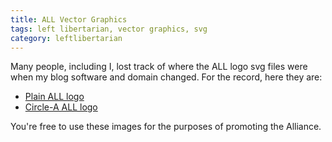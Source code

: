 ```yaml
---
title: ALL Vector Graphics
tags: left libertarian, vector graphics, svg
category: leftlibertarian
---
```

Many people, including I, lost track of where the ALL logo svg files were when my blog software and domain changed. For the record, here they are:

* [Plain ALL logo](/assets/all.svg)
* [Circle-A ALL logo](/assets/all-circle.svg)

You're free to use these images for the purposes of promoting the Alliance.